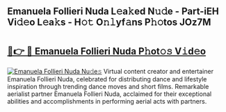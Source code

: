 ## Emanuela Follieri Nuda L𝚎a𝚔ed N𝚞𝚍e - Part-iEH Vi𝚍𝚎o L𝚎a𝚔s - H𝚘𝚝 O𝚗𝚕yf𝚊ns P𝚑𝚘tos JOz7M

# <h2><a href="http://kfdkusd.oniu.top/?m=Emanuela+Follieri+Nuda">🔗👉 🔴 Emanuela Follieri Nuda P𝚑ot𝚘𝚜 V𝚒d𝚎o</a></h2>

[![Emanuela Follieri Nuda Nu𝚍e𝚜](https://i.imgur.com/0qMVB7G.gif)](http://kfdkusd.oniu.top/?m=Emanuela+Follieri+Nuda)
Virtual content creator and entertainer Emanuela Follieri Nuda, celebrated for distributing dance and lifestyle inspiration through trending dance moves and short films. Remarkable aerialist partner Emanuela Follieri Nuda, acclaimed for their exceptional abilities and accomplishments in performing aerial acts with partners.  
